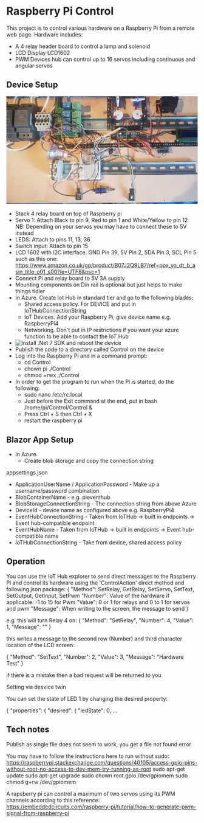 # Raspberry Pi Control

This project is to control various hardware on a Raspberry Pi from a remote web page.
Hardware includes:
* A 4 relay header board to control a lamp and solenoid
* LCD Display LCD1602
* PWM Devices hub can control up to 16 servos including continuous and angular servos

## Device Setup

![Picture of the Raspberry Pi set up with hardware](https://github.com/johnstaveley/RaspberryPiControl/blob/master/PictureOfRaspberryPiSetup.jpg "Picture of the raspberry pi setup with hardware")

- Stack 4 relay board on top of Raspberry pi
- Servo 1: Attach Black to pin 9, Red to pin 1 and White/Yellow to pin 12
	NB: Depending on your servos you may have to connect these to 5V instead
- LEDS: Attach to pins 11, 13, 36
- Switch input: Attach to pin 15
- LCD 1602 with I2C interface. GND Pin 39, 5V Pin 2, SDA Pin 3, SCL Pin 5 such as this one: https://www.amazon.co.uk/gp/product/B07J2Q9LB7/ref=ppx_yo_dt_b_asin_title_o01_s00?ie=UTF8&psc=1
- Connect Pi and relay board to 5V 3A supply
- Mounting components on Din rail is optional but just helps to make things tidier
- In Azure. Create Iot Hub in standard tier and go to the following blades:
  - Shared access policy. For DEVICE and put in IoTHubConnectionString 
  - IoT Devices. Add your Raspberry Pi, give device name e.g. RaspberryPi4
  - Networking. Don't put in IP restrictions if you want your azure function to be able to contact the IoT Hub
- ![Install .Net 7 SDK](https://www.petecodes.co.uk/install-and-use-microsoft-dot-net-7-with-the-raspberry-pi/) and reboot the device
- Publish the code to a directory called Control on the device
- Log into the Raspberry Pi and in a command prompt:
  - cd Control
  - chown pi ./Control
  - chmod +rwx ./Control
- In order to get the program to run when the Pi is started, do the following:
  - sudo nano /etc/rc.local
  - Just before the Exit command at the end, put in bash /home/pi/Control/Control &
  - Press Ctrl + S then Ctrl + X
  - restart the raspberry pi

## Blazor App Setup

- In Azure. 
  - Create blob storage and copy the connection string

 appsettings.json
- ApplicationUserName / ApplicationPassword - Make up a username/password combination
- BlobContainerName - e.g. pieventhub
- BlobStorageConnectionString - The connection string from above Azure
- DeviceId - device name as configured above e.g. RaspberryPi4
- EventHubConnectionString - Taken from IoTHub -> built in endpoints -> Event hub-compatible endpoint
- EventHubName - Taken from IoTHub -> built in endpoints -> Event hub-compatible name
- IoTHubConnectionString - Take from device, shared access policy

## Operation

You can use the IoT Hub explorer to send direct messages to the Raspberry Pi and control its hardware using the 'ControlAction' direct method and following json package:
{
	"Method": SetRelay, GetRelay, SetServo, SetText, SetOutput, GetInput, SetPwm
	"Number": Value of the hardware if applicable. -1 to 15 for Pwm
	"Value": 0 or 1 for relays and 0 to 1 for servos and pwm
	"Message": When writing to the screen, the message to send
}

e.g. this will turn Relay 4 on:
{
	"Method": "SetRelay",
	"Number": 4,
	"Value": 1,
	"Message": ""
}

this writes a message to the second row (Number) and third character location of the LCD screen:

{
	"Method": "SetText",
	"Number": 2,
	"Value": 3,
    "Message": "Hardware Test"
}

if there is a mistake then a bad request will be returned to you

Setting via desvice twin

You can set the state of LED 1 by changing the desired property:

{
	"properties": {
		"desired": {
			"ledState": 0,
...

## Tech notes

Publish as single file does not seem to work, you get a file not found error

You may have to follow the instructions here to run without sudo: https://raspberrypi.stackexchange.com/questions/40105/access-gpio-pins-without-root-no-access-to-dev-mem-try-running-as-root
sudo apt-get update
sudo apt-get upgrade
sudo chown root.gpio /dev/gpiomem
sudo chmod g+rw /dev/gpiomem

A rapsberry pi can control a maximum of two servos using its PWM channels according to this reference: https://embeddedcircuits.com/raspberry-pi/tutorial/how-to-generate-pwm-signal-from-raspberry-pi